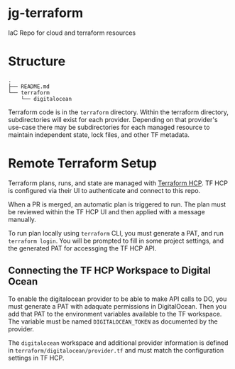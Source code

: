 # jg-terraform
IaC Repo for cloud and terraform resources

# Structure
```
.
├── README.md
└── terraform
    └── digitalocean
```

Terraform code is in the `terraform` directory. Within the terraform directory, subdirectories will exist for each provider. Depending on that provider's use-case there may be subdirectories for each managed resource to maintain independent state, lock files, and other TF metadata.

# Remote Terraform Setup
Terraform plans, runs, and state are managed with [Terraform HCP](https://www.hashicorp.com/products/terraform). TF HCP is configured via their UI to authenticate and connect to this repo.

When a PR is merged, an automatic plan is triggered to run. The plan must be reviewed within the TF HCP UI and then applied with a message manually.

To run plan locally using `terraform` CLI, you must generate a PAT, and run `terraform login`. You will be prompted to fill in some project settings, and the generated PAT for accessging the TF HCP API.

## Connecting the TF HCP Workspace to Digital Ocean
To enable the digitalocean provider to be able to make API calls to DO, you must generate a PAT with adaquate permissions in DigitalOcean. Then you add that PAT to the environment variables available to the TF workspace. The variable must be named `DIGITALOCEAN_TOKEN` as documented by the provider.

The `digitalocean` workspace and additional provider information is defined in `terraform/digitalocean/provider.tf` and must match the configuration settings in TF HCP.
